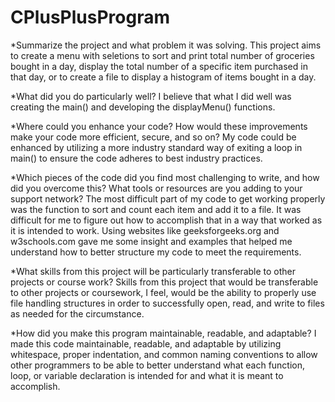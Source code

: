 # CPlusPlusProgram

*Summarize the project and what problem it was solving.
    This project aims to create a menu with seletions to sort and print total number of groceries bought in a day, display the total number of a specific item purchased in that day, or to create a file to display a histogram of items bought in a day.

*What did you do particularly well?
    I believe that what I did well was creating the main() and developing the displayMenu() functions.

*Where could you enhance your code? How would these improvements make your code more efficient, secure, and so on?
    My code could be enhanced by utilizing a more industry standard way of exiting a loop in main() to ensure the code adheres to best industry practices.

*Which pieces of the code did you find most challenging to write, and how did you overcome this? What tools or resources are you adding to your support network?
    The most difficult part of my code to get working properly was the function to sort and count each item and add it to a file. It was difficult for me to figure out how to accomplish that in a way that worked as it is intended to work. Using websites like geeksforgeeks.org and w3schools.com gave me some insight and examples that helped me understand how to better structure my code to meet the requirements.

*What skills from this project will be particularly transferable to other projects or course work?
    Skills from this project that would be transferable to other projects or coursework, I feel, would be the ability to properly use file handling structures in order to successfully open, read, and write to files as needed for the circumstance.

*How did you make this program maintainable, readable, and adaptable?
    I made this code maintainable, readable, and adaptable by utilizing whitespace, proper indentation, and common naming conventions to allow other programmers to be able to better understand what each function, loop, or variable declaration is intended for and what it is meant to accomplish.

